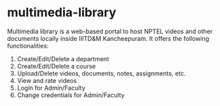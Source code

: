 # multimedia-library
Multimedia library is a web-based portal to host NPTEL videos and other documents locally inside IIITD&M Kancheepuram.
It offers the following functionalities:
1. Create/Edit/Delete a department
2. Create/Edit/Delete a course
3. Upload/Delete videos, documents, notes, assignments, etc. 
4. View and rate videos
5. Login for Admin/Faculty
6. Change credentials for Admin/Faculty
